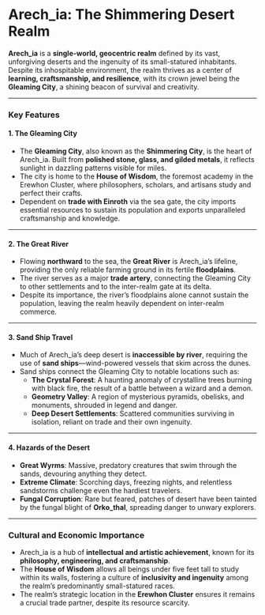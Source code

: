 # Arech_ia: The Shimmering Desert Realm

**Arech_ia** is a **single-world, geocentric realm** defined by its vast, unforgiving deserts and the ingenuity of its small-statured inhabitants. Despite its inhospitable environment, the realm thrives as a center of **learning, craftsmanship, and resilience**, with its crown jewel being the **Gleaming City**, a shining beacon of survival and creativity.

---

### **Key Features**

#### **1. The Gleaming City**

- The **Gleaming City**, also known as the **Shimmering City**, is the heart of Arech_ia. Built from **polished stone, glass, and gilded metals**, it reflects sunlight in dazzling patterns visible for miles.
- The city is home to the **House of Wisdom**, the foremost academy in the Erewhon Cluster, where philosophers, scholars, and artisans study and perfect their crafts.
- Dependent on **trade with Einroth** via the sea gate, the city imports essential resources to sustain its population and exports unparalleled craftsmanship and knowledge.

---

#### **2. The Great River**

- Flowing **northward** to the sea, the **Great River** is Arech_ia’s lifeline, providing the only reliable farming ground in its fertile **floodplains**.
- The river serves as a major **trade artery**, connecting the Gleaming City to other settlements and to the inter-realm gate at its delta.
- Despite its importance, the river’s floodplains alone cannot sustain the population, leaving the realm heavily dependent on inter-realm commerce.

---

#### **3. Sand Ship Travel**

- Much of Arech_ia’s deep desert is **inaccessible by river**, requiring the use of **sand ships**—wind-powered vessels that skim across the dunes.
- Sand ships connect the Gleaming City to notable locations such as:
    - **The Crystal Forest**: A haunting anomaly of crystalline trees burning with black fire, the result of a battle between a wizard and a demon.
    - **Geometry Valley**: A region of mysterious pyramids, obelisks, and monuments, shrouded in legend and danger.
    - **Deep Desert Settlements**: Scattered communities surviving in isolation, reliant on trade and their own ingenuity.

---

#### **4. Hazards of the Desert**

- **Great Wyrms**: Massive, predatory creatures that swim through the sands, devouring anything they detect.
- **Extreme Climate**: Scorching days, freezing nights, and relentless sandstorms challenge even the hardiest travelers.
- **Fungal Corruption**: Rare but feared, patches of desert have been tainted by the fungal blight of **Orko_thal**, spreading danger to unwary explorers.

---

### **Cultural and Economic Importance**

- Arech_ia is a hub of **intellectual and artistic achievement**, known for its **philosophy, engineering, and craftsmanship**.
- The **House of Wisdom** allows all beings under five feet tall to study within its walls, fostering a culture of **inclusivity and ingenuity** among the realm’s predominantly small-statured races.
- The realm’s strategic location in the **Erewhon Cluster** ensures it remains a crucial trade partner, despite its resource scarcity.